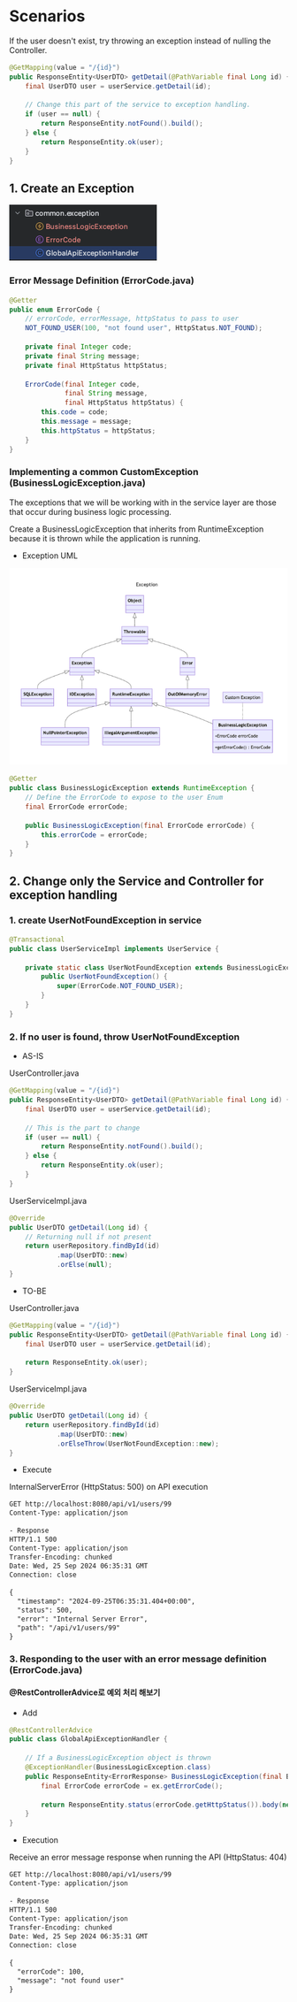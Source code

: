 # Scenarios

If the user doesn't exist, try throwing an exception instead of nulling the Controller.

```java
@GetMapping(value = "/{id}")
public ResponseEntity<UserDTO> getDetail(@PathVariable final Long id) {
    final UserDTO user = userService.getDetail(id);

    // Change this part of the service to exception handling.
    if (user == null) {
        return ResponseEntity.notFound().build();
    } else {
        return ResponseEntity.ok(user);
    }
}

```

## 1. Create an Exception

<img src="./image/exception.png">

### Error Message Definition (ErrorCode.java)

```java
@Getter
public enum ErrorCode {
    // errorCode, errorMessage, httpStatus to pass to user
    NOT_FOUND_USER(100, "not found user", HttpStatus.NOT_FOUND);

    private final Integer code;
    private final String message;
    private final HttpStatus httpStatus;

    ErrorCode(final Integer code,
              final String message,
              final HttpStatus httpStatus) {
        this.code = code;
        this.message = message;
        this.httpStatus = httpStatus;
    }
}
```

### Implementing a common CustomException (BusinessLogicException.java)
The exceptions that we will be working with in the service layer are those that occur during business logic processing.

Create a BusinessLogicException that inherits from RuntimeException because it is thrown while the application is running.
- Exception UML
<img src="./image/exception-uml.png">

```java
@Getter
public class BusinessLogicException extends RuntimeException {
    // Define the ErrorCode to expose to the user Enum
    final ErrorCode errorCode;

    public BusinessLogicException(final ErrorCode errorCode) {
        this.errorCode = errorCode;
    }
}

```

## 2. Change only the Service and Controller for exception handling
### 1. create UserNotFoundException in service

```java
@Transactional
public class UserServiceImpl implements UserService {

    private static class UserNotFoundException extends BusinessLogicException {
        public UserNotFoundException() {
            super(ErrorCode.NOT_FOUND_USER);
        }
    }
}
```

### 2. If no user is found, throw UserNotFoundException

- AS-IS

UserController.java
```java
@GetMapping(value = "/{id}")
public ResponseEntity<UserDTO> getDetail(@PathVariable final Long id) {
    final UserDTO user = userService.getDetail(id);

    // This is the part to change
    if (user == null) {
        return ResponseEntity.notFound().build();
    } else {
        return ResponseEntity.ok(user);
    }
}
```
UserServiceImpl.java
```java 
@Override
public UserDTO getDetail(Long id) {
    // Returning null if not present 
    return userRepository.findById(id)
            .map(UserDTO::new)
            .orElse(null);
}
```

- TO-BE

UserController.java
```java
@GetMapping(value = "/{id}")
public ResponseEntity<UserDTO> getDetail(@PathVariable final Long id) {
    final UserDTO user = userService.getDetail(id);

    return ResponseEntity.ok(user);
}
```
UserServiceImpl.java
```java 
@Override
public UserDTO getDetail(Long id) {
    return userRepository.findById(id)
            .map(UserDTO::new)
            .orElseThrow(UserNotFoundException::new);
}
```

- Execute

InternalServerError (HttpStatus: 500) on API execution
```
GET http://localhost:8080/api/v1/users/99
Content-Type: application/json

- Response
HTTP/1.1 500 
Content-Type: application/json
Transfer-Encoding: chunked
Date: Wed, 25 Sep 2024 06:35:31 GMT
Connection: close

{
  "timestamp": "2024-09-25T06:35:31.404+00:00",
  "status": 500,
  "error": "Internal Server Error",
  "path": "/api/v1/users/99"
}
```

### 3. Responding to the user with an error message definition (ErrorCode.java)
#### @RestControllerAdvice로 예외 처리 해보기

- Add 
```java 
@RestControllerAdvice
public class GlobalApiExceptionHandler {

    // If a BusinessLogicException object is thrown 
    @ExceptionHandler(BusinessLogicException.class)
    public ResponseEntity<ErrorResponse> BusinessLogicException(final BusinessLogicException ex) {
        final ErrorCode errorCode = ex.getErrorCode();

        return ResponseEntity.status(errorCode.getHttpStatus()).body(new ErrorResponse(errorCode));
    }
} 
```

- Execution

Receive an error message response when running the API (HttpStatus: 404)
```
GET http://localhost:8080/api/v1/users/99
Content-Type: application/json

- Response
HTTP/1.1 500 
Content-Type: application/json
Transfer-Encoding: chunked
Date: Wed, 25 Sep 2024 06:35:31 GMT
Connection: close

{
  "errorCode": 100,
  "message": "not found user"
}
```